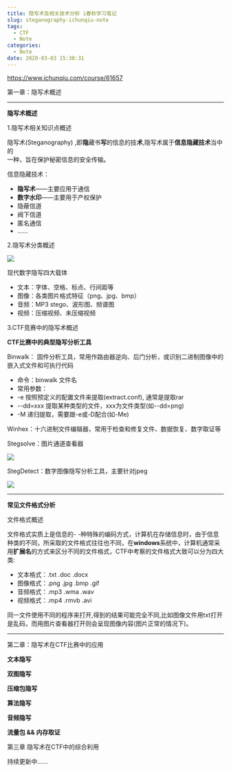 ```yaml
---
title: 隐写术及相关技术分析 i春秋学习笔记
slug: steganography-ichunqiu-note
tags:
  - CTF
  - Note
categories:
  - Note
date: 2020-03-03 15:30:31
---
```


https://www.ichunqiu.com/course/61657

第一章：隐写术概述

* * *

**隐写术概述**

1.隐写术相关知识点概述

<!--more-->

隐写术(Steganography) ,即**隐**藏书**写**的信息的技**术**,隐写术属于**信息隐藏技术**当中的  
一种，旨在保护秘密信息的安全传输。

信息隐藏技术：

* **隐写术**——主要应用于通信
* **数字水印**——主要用于产权保护
* 隐蔽信道
* 阀下信道
* 匿名通信
* ......

2.隐写术分类概述

![](http://121.199.76.139:8080/wp-content/uploads/2020/03/图片.png)

现代数字隐写四大载体

* 文本：字体、空格、标点、行间距等
* 图像：各类图片格式特征（png、jpg、bmp）
* 音频：MP3 stego、波形图、频谱图
* 视频：压缩视频、未压缩视频

3.CTF竞赛中的隐写术概述

**CTF比赛中的典型隐写分析工具**

Binwalk： 固件分析工具，常用作路由器逆向、后门分析，或识别二进制图像中的嵌入式文件和可执行代码

* 命令：binwalk 文件名
* 常用参数：
* -e 按照预定义的配置文件来提取(extract.conf), 通常是提取rar
* --dd=xxx 提取某种类型的文件，xxx为文件类型(如--dd=png)
* -M 递归提取，需要跟-e或-D配合(如-Me)

Winhex：十六进制文件编辑器，常用于检查和修复文件、数据恢复、数字取证等

Stegsolve：图片通道查看器  

![](http://121.199.76.139:8080/wp-content/uploads/2020/03/图片-1.png)

StegDetect：数字图像隐写分析工具，主要针对jpeg  

![](http://121.199.76.139:8080/wp-content/uploads/2020/03/图片-2.png)

* * *

**常见文件格式分析**

文件格式概述

文件格式实质上是信息的\- -种特殊的编码方式，计算机在存储信息时，由于信息种类的不同，所采取的文件格式往往也不同，在**windows**系统中，计算机通常采用**扩展名**的方式来区分不同的文件格式，CTF中考察的文件格式大致可以分为四大类:

* 文本格式：.txt .doc .docx
* 图像格式：.png .jpg .bmp .gif
* 音频格式：.mp3 .wma .wav
* 视频格式：.mp4 .rmvb .avi

同一文件使用不同的程序来打开,得到的结果可能完全不同,比如图像文件用txt打开是乱码，而用图片查看器打开则会呈现图像内容(图片正常的情况下)。

* * *

第二章：隐写术在CTF比赛中的应用

**文本隐写**

**双图隐写**

**压缩包隐写**

**算法隐写**

**音频隐写**

**流量包 && 内存取证**

第三章 隐写术在CTF中的综合利用

持续更新中......